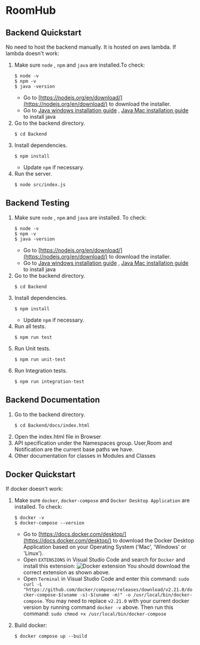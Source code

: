 # RoomHub

## Backend Quickstart
No need to host the backend manually. It is hosted on aws lambda.
If lambda doesn't work:
1. Make sure `node` , `npm` and `java` are installed.To check:
    ```
    $ node -v
    $ npm -v
    $ java -version
    ```
    - Go to [https://nodejs.org/en/download/](https://nodejs.org/en/download/) to download the installer.
    - Go to [Java windows installation guide](https://www.youtube.com/watch?app=desktop&v=jPwrWjEwtrw) , [Java Mac installation guide](https://www.youtube.com/watch?v=PQk9O03cukQ) to install java
2. Go to the backend directory.
    ```
    $ cd Backend
    ```
3. Install dependencies.
    ```
    $ npm install
    ```
    - Update `npm` if necessary.
4. Run the server.
    ```
    $ node src/index.js
    ```

## Backend Testing
1. Make sure `node` , `npm` and `java` are installed. To check:
    ```
    $ node -v
    $ npm -v
    $ java -version
    ```
    - Go to [https://nodejs.org/en/download/](https://nodejs.org/en/download/) to download the installer.
    - Go to [Java windows installation guide](https://www.youtube.com/watch?app=desktop&v=jPwrWjEwtrw) , [Java Mac installation guide](https://www.youtube.com/watch?v=PQk9O03cukQ) to install java
2. Go to the backend directory.
    ```
    $ cd Backend
    ```
3. Install dependencies.
    ```
    $ npm install
    ```
    - Update `npm` if necessary.
4. Run all tests.
    ```
    $ npm run test
    ```
5. Run Unit tests.
   ```
   $ npm run unit-test
    ```
6. Run Integration tests.
   ```
   $ npm run integration-test
   ```

## Backend Documentation
1. Go to the backend directory.
    ```
    $ cd Backend/docs/index.html
    ```
2. Open the index.html file in Browser
3. API specification under the Namespaces group. User,Room and Notification are the current base paths we have.
4. Other documentation for classes in Modules and Classes

## Docker Quickstart

If docker doesn't work:
1. Make sure `docker`, `docker-compose` and `Docker Desktop Application` are installed. To check:
    ```
    $ docker -v
    $ docker-compose --version
    ```
    - Go to [https://docs.docker.com/desktop/](https://docs.docker.com/desktop/) to download the Docker Desktop Application based on your Operating System ('Mac', 'Windows' or 'Linux').
    - Open `EXTENSIONS` in Visual Studio Code and search for `Docker` and install this extension:
    ![Docker extension](../Documentation/images/Docker_extension.png)
    You should download the correct extension as shown above.
    - Open `Terminal` in Visual Studio Code and enter this command: `sudo curl -L "https://github.com/docker/compose/releases/download/v2.21.0/docker-compose-$(uname -s)-$(uname -m)" -o /usr/local/bin/docker-compose`. You may need to replace `v2.21.0` with your current docker version by running command `docker -v` above. Then run this command: `sudo chmod +x /usr/local/bin/docker-compose` 
    
2. Build docker:
    ```
    $ docker compose up --build
    ```